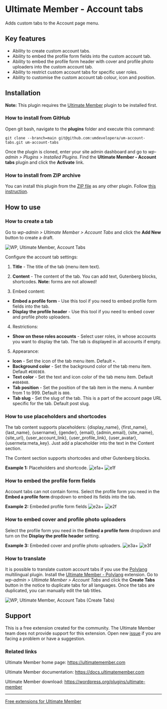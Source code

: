 # Ultimate Member - Account tabs

Adds custom tabs to the Account page menu.

## Key features
- Ability to create custom account tabs.
- Ability to embed the profile form fields into the custom account tab.
- Ability to embed the profile form header with cover and profile photo uploaders into the custom account tab.
- Ability to restrict custom account tabs for specific user roles.
- Ability to customise the custom account tab colour, icon and position.

## Installation

__Note:__ This plugin requires the [Ultimate Member](https://wordpress.org/plugins/ultimate-member/) plugin to be installed first.

### How to install from GitHub

Open git bash, navigate to the **plugins** folder and execute this command:

`git clone --branch=main git@github.com:umdevelopera/um-account-tabs.git um-account-tabs`

Once the plugin is cloned, enter your site admin dashboard and go to _wp-admin > Plugins > Installed Plugins_. Find the **Ultimate Member - Account tabs** plugin and click the **Activate** link.

### How to install from ZIP archive

You can install this plugin from the [ZIP file](https://drive.google.com/file/d/1uoXMhNFw7ujxo6cC9dEUZ5G9iwp6kumj/view) as any other plugin. Follow [this instruction](https://wordpress.org/support/article/managing-plugins/#upload-via-wordpress-admin).

## How to use

### How to create a tab

Go to *wp-admin > Ultimate Member > Account Tabs* and click the **Add New** button to create a draft.

![WP, Ultimate Member, Account Tabs](https://github.com/umdevelopera/um-account-tabs/assets/113178913/798283da-c8c7-489b-8cc6-19e1488e67fd)

Configure the account tab settings:

1) **Title** - The title of the tab (menu item text).

2) **Content** - The content of the tab. You can add text, Gutenberg blocks, shortcodes. **Note:** forms are not allowed!

3) Embed content:
- **Embed a profile form** - Use this tool if you need to embed profile form fields into the tab.
- **Display the profile header** - Use this tool if you need to embed cover and profile photo uploaders.

4) Restrictions:
- **Show on these roles accounts** - Select user roles, in whose accounts you want to display the tab. The tab is displayed in all accounts if empty.

5) Appearance:
- **Icon** - Set the icon of the tab menu item. Default `+`.
- **Background color** - Set the background color of the tab menu item. Default `#E0E0E0`.
- **Text color** - Set the text and icon color of the tab menu item. Default `#404040`.
- **Tab position** - Set the position of the tab item in the menu. A number from 1 to 999. Default is `800`.
- **Tab slug** - Set the slug of the tab. This is a part of the account page URL specific for the tab. Default post slug.

### How to use placeholders and shortcodes

The tab content supports placeholders: {display_name}, {first_name}, {last_name}, {username}, {gender}, {email}, {admin_email}, {site_name}, {site_url}, {user_account_link}, {user_profile_link}, {user_avatar}, {usermeta:meta_key}. Just add a placeholder into the text in the Content section.

The Content section supports shortcodes and other Gutenberg blocks.

**Example 1:** Placeholders and shortcode.
![e1a+](https://github.com/user-attachments/assets/d87f4718-bc36-4b38-b6b6-9cca7d720901)
![e1f](https://github.com/user-attachments/assets/623ab70d-273d-438b-9e9a-a7af7f6032de)

### How to embed the profile form fields

Account tabs can not contain forms.
Select the profile form you need in the **Embed a profile form** dropdown to embed its fields into the tab.

**Example 2:** Embeded profile form fields
![e2a+](https://github.com/user-attachments/assets/46b7b5eb-7d80-4188-b543-ab490cf1e080)
![e2f](https://github.com/user-attachments/assets/70edcdc0-3f0c-4f0b-812f-3bfc001a4e50)

### How to embed cover and profile photo uploaders

Select the profile form you need in the **Embed a profile form** dropdown and turn on the **Display the profile header** setting.

**Example 3:** Embeded cover and profile photo uploaders.
![e3a+](https://github.com/user-attachments/assets/4bea61f6-1d26-4be1-bcd3-cb933a53329e)
![e3f](https://github.com/user-attachments/assets/4f04692b-2dae-448f-9999-52297df0c841)

### How to translate

It is possible to translate custom account tabs if you use the [Polylang](https://wordpress.org/plugins/polylang/) multilingual plugin.
Install the [Ultimate Member - Polylang](https://github.com/umdevelopera/um-polylang) extension. Go to *wp-admin > Ultimate Member > Account Tabs* and click the **Create Tabs** button in the notice to duplicate tabs for all languages. Once the tabs are duplicated, you can manually edit the tab titles.

![WP, Ultimate Member, Account Tabs (Create Tabs)](https://github.com/user-attachments/assets/ed82a077-7727-424e-848e-ab9593013a6d)

## Support

This is a free extension created for the community. The Ultimate Member team does not provide support for this extension.
Open new [issue](https://github.com/umdevelopera/um-account-tabs/issues) if you are facing a problem or have a suggestion.

### Related links

Ultimate Member home page: https://ultimatemember.com

Ultimate Member documentation: https://docs.ultimatemember.com

Ultimate Member download: https://wordpress.org/plugins/ultimate-member

---

[Free extensions for Ultimate Member](https://docs.google.com/document/d/1wp5oLOyuh5OUtI9ogcPy8NL428rZ8PVTu_0R-BuKKp8/edit?usp=sharing)
